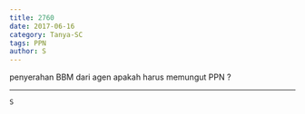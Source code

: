 ```yaml
---
title: 2760
date: 2017-06-16
category: Tanya-SC
tags: PPN
author: S
---
```


penyerahan BBM dari agen apakah harus memungut PPN ?

---



`S`
